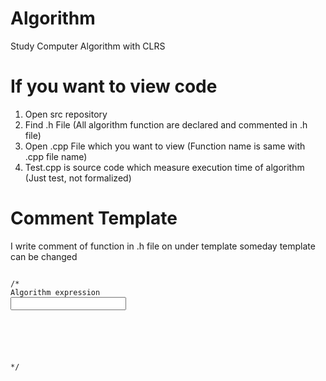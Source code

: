 # Algorithm
Study Computer Algorithm with CLRS

# If you want to view code
1.  Open src repository
2.  Find .h File (All algorithm function are declared and commented in .h file)
3.  Open .cpp File which you want to view (Function name is same with .cpp file name)
4.  Test.cpp is source code which measure execution time of algorithm (Just test, not formalized)

# Comment Template
I write comment of function in .h file on under template
 someday template can be changed
 
<pre><code>
/*
Algorithm expression
<Input>

<Output>

<Time Complexity>

<ETC>
*/
</code></pre>
